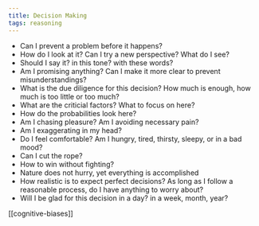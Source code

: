 ```yaml
---
title: Decision Making 
tags: reasoning
---
```


- Can I prevent a problem before it happens?
- How do I look at it? Can I try a new perspective? What do I see? 
- Should I say it? in this tone? with these words? 
- Am I promising anything? Can I make it more clear to prevent misunderstandings?
- What is the due diligence for this decision? How much is enough, how much is too little or too much?
- What are the criticial factors? What to focus on here?
- How do the probabilities look here?
- Am I chasing pleasure? Am I avoiding necessary pain? 
- Am I exaggerating in my head? 
- Do I feel comfortable? Am I hungry, tired, thirsty, sleepy, or in a bad mood? 
- Can I cut the rope?
- How to win without fighting?
- Nature does not hurry, yet everything is accomplished
- How realistic is to expect perfect decisions? As long as I follow a reasonable process, do I have anything to worry about?
- Will I be glad for this decision in a day? in a week, month, year? 


[[cognitive-biases]]